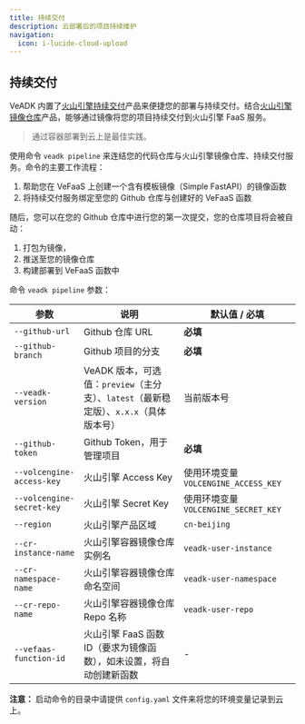 ```yaml
---
title: 持续交付
description: 云部署后的项目持续维护
navigation:
  icon: i-lucide-cloud-upload
---
```



## 持续交付

VeADK 内置了[火山引擎持续交付](https://www.volcengine.com/product/cp)产品来便捷您的部署与持续交付。结合[火山引擎镜像仓库](https://www.volcengine.com/product/cr)产品，能够通过镜像将您的项目持续交付到火山引擎 FaaS 服务。

> 通过容器部署到云上是最佳实践。

使用命令 `veadk pipeline` 来连结您的代码仓库与火山引擎镜像仓库、持续交付服务。命令的主要工作流程：

1. 帮助您在 VeFaaS 上创建一个含有模板镜像（Simple FastAPI）的镜像函数
2. 将持续交付服务绑定至您的 Github 仓库与创建好的 VeFaaS 函数

随后，您可以在您的 Github 仓库中进行您的第一次提交，您的仓库项目将会被自动：

1. 打包为镜像，
2. 推送至您的镜像仓库
3. 构建部署到 VeFaaS 函数中

命令 `veadk pipeline` 参数：

| 参数 | 说明 | 默认值 / 必填 |
|------|------|---------------|
| `--github-url` | Github 仓库 URL | **必填** |
| `--github-branch` | Github 项目的分支 | **必填** |
| `--veadk-version` | VeADK 版本，可选值：`preview`（主分支）、`latest`（最新稳定版）、`x.x.x`（具体版本号） | 当前版本号 |
| `--github-token` | Github Token，用于管理项目 | **必填** |
| `--volcengine-access-key` | 火山引擎 Access Key | 使用环境变量 `VOLCENGINE_ACCESS_KEY` |
| `--volcengine-secret-key` | 火山引擎 Secret Key | 使用环境变量 `VOLCENGINE_SECRET_KEY` |
| `--region` | 火山引擎产品区域 | `cn-beijing` |
| `--cr-instance-name` | 火山引擎容器镜像仓库实例名 | `veadk-user-instance` |
| `--cr-namespace-name` | 火山引擎容器镜像仓库命名空间 | `veadk-user-namespace` |
| `--cr-repo-name` | 火山引擎容器镜像仓库 Repo 名称 | `veadk-user-repo` |
| `--vefaas-function-id` | 火山引擎 FaaS 函数 ID（要求为镜像函数），如未设置，将自动创建新函数 | - |

**注意：** 启动命令的目录中请提供 `config.yaml` 文件来将您的环境变量记录到云上。
